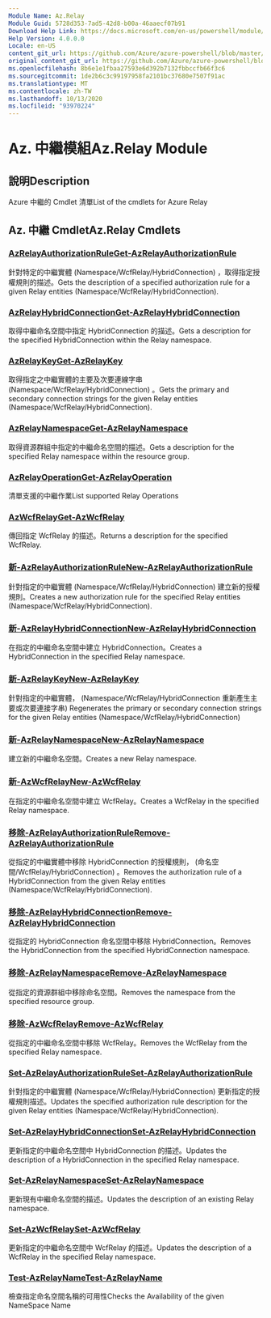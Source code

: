 ```yaml
---
Module Name: Az.Relay
Module Guid: 5728d353-7ad5-42d8-b00a-46aaecf07b91
Download Help Link: https://docs.microsoft.com/en-us/powershell/module/az.relay
Help Version: 4.0.0.0
Locale: en-US
content_git_url: https://github.com/Azure/azure-powershell/blob/master/src/Relay/Relay/help/Az.Relay.md
original_content_git_url: https://github.com/Azure/azure-powershell/blob/master/src/Relay/Relay/help/Az.Relay.md
ms.openlocfilehash: 8b6e1e1fbaa27593e6d392b7132fbbccfb66f3c6
ms.sourcegitcommit: 1de2b6c3c99197958fa2101bc37680e7507f91ac
ms.translationtype: MT
ms.contentlocale: zh-TW
ms.lasthandoff: 10/13/2020
ms.locfileid: "93970224"
---
```

# <span data-ttu-id="cf47c-101">Az. 中繼模組</span><span class="sxs-lookup"><span data-stu-id="cf47c-101">Az.Relay Module</span></span>
## <span data-ttu-id="cf47c-102">說明</span><span class="sxs-lookup"><span data-stu-id="cf47c-102">Description</span></span>
<span data-ttu-id="cf47c-103">Azure 中繼的 Cmdlet 清單</span><span class="sxs-lookup"><span data-stu-id="cf47c-103">List of the cmdlets for Azure Relay</span></span>

## <span data-ttu-id="cf47c-104">Az. 中繼 Cmdlet</span><span class="sxs-lookup"><span data-stu-id="cf47c-104">Az.Relay Cmdlets</span></span>
### [<span data-ttu-id="cf47c-105">AzRelayAuthorizationRule</span><span class="sxs-lookup"><span data-stu-id="cf47c-105">Get-AzRelayAuthorizationRule</span></span>](Get-AzRelayAuthorizationRule.md)
<span data-ttu-id="cf47c-106">針對特定的中繼實體 (Namespace/WcfRelay/HybridConnection) ，取得指定授權規則的描述。</span><span class="sxs-lookup"><span data-stu-id="cf47c-106">Gets the description of a specified authorization rule for a given Relay entities (Namespace/WcfRelay/HybridConnection).</span></span>

### [<span data-ttu-id="cf47c-107">AzRelayHybridConnection</span><span class="sxs-lookup"><span data-stu-id="cf47c-107">Get-AzRelayHybridConnection</span></span>](Get-AzRelayHybridConnection.md)
<span data-ttu-id="cf47c-108">取得中繼命名空間中指定 HybridConnection 的描述。</span><span class="sxs-lookup"><span data-stu-id="cf47c-108">Gets a description for the specified HybridConnection within the Relay namespace.</span></span>

### [<span data-ttu-id="cf47c-109">AzRelayKey</span><span class="sxs-lookup"><span data-stu-id="cf47c-109">Get-AzRelayKey</span></span>](Get-AzRelayKey.md)
<span data-ttu-id="cf47c-110">取得指定之中繼實體的主要及次要連線字串 (Namespace/WcfRelay/HybridConnection) 。</span><span class="sxs-lookup"><span data-stu-id="cf47c-110">Gets the primary and secondary connection strings for the given Relay entities (Namespace/WcfRelay/HybridConnection).</span></span>

### [<span data-ttu-id="cf47c-111">AzRelayNamespace</span><span class="sxs-lookup"><span data-stu-id="cf47c-111">Get-AzRelayNamespace</span></span>](Get-AzRelayNamespace.md)
<span data-ttu-id="cf47c-112">取得資源群組中指定的中繼命名空間的描述。</span><span class="sxs-lookup"><span data-stu-id="cf47c-112">Gets a description for the specified Relay namespace within the resource group.</span></span>

### [<span data-ttu-id="cf47c-113">AzRelayOperation</span><span class="sxs-lookup"><span data-stu-id="cf47c-113">Get-AzRelayOperation</span></span>](Get-AzRelayOperation.md)
<span data-ttu-id="cf47c-114">清單支援的中繼作業</span><span class="sxs-lookup"><span data-stu-id="cf47c-114">List supported Relay Operations</span></span>

### [<span data-ttu-id="cf47c-115">AzWcfRelay</span><span class="sxs-lookup"><span data-stu-id="cf47c-115">Get-AzWcfRelay</span></span>](Get-AzWcfRelay.md)
<span data-ttu-id="cf47c-116">傳回指定 WcfRelay 的描述。</span><span class="sxs-lookup"><span data-stu-id="cf47c-116">Returns a description for the specified WcfRelay.</span></span>

### [<span data-ttu-id="cf47c-117">新-AzRelayAuthorizationRule</span><span class="sxs-lookup"><span data-stu-id="cf47c-117">New-AzRelayAuthorizationRule</span></span>](New-AzRelayAuthorizationRule.md)
<span data-ttu-id="cf47c-118">針對指定的中繼實體 (Namespace/WcfRelay/HybridConnection) 建立新的授權規則。</span><span class="sxs-lookup"><span data-stu-id="cf47c-118">Creates a new authorization rule for the specified Relay entities (Namespace/WcfRelay/HybridConnection).</span></span>

### [<span data-ttu-id="cf47c-119">新-AzRelayHybridConnection</span><span class="sxs-lookup"><span data-stu-id="cf47c-119">New-AzRelayHybridConnection</span></span>](New-AzRelayHybridConnection.md)
<span data-ttu-id="cf47c-120">在指定的中繼命名空間中建立 HybridConnection。</span><span class="sxs-lookup"><span data-stu-id="cf47c-120">Creates a HybridConnection in the specified Relay namespace.</span></span>

### [<span data-ttu-id="cf47c-121">新-AzRelayKey</span><span class="sxs-lookup"><span data-stu-id="cf47c-121">New-AzRelayKey</span></span>](New-AzRelayKey.md)
<span data-ttu-id="cf47c-122">針對指定的中繼實體， (Namespace/WcfRelay/HybridConnection 重新產生主要或次要連接字串) </span><span class="sxs-lookup"><span data-stu-id="cf47c-122">Regenerates the primary or secondary connection strings for the given Relay entities (Namespace/WcfRelay/HybridConnection)</span></span>

### [<span data-ttu-id="cf47c-123">新-AzRelayNamespace</span><span class="sxs-lookup"><span data-stu-id="cf47c-123">New-AzRelayNamespace</span></span>](New-AzRelayNamespace.md)
<span data-ttu-id="cf47c-124">建立新的中繼命名空間。</span><span class="sxs-lookup"><span data-stu-id="cf47c-124">Creates a new Relay namespace.</span></span>

### [<span data-ttu-id="cf47c-125">新-AzWcfRelay</span><span class="sxs-lookup"><span data-stu-id="cf47c-125">New-AzWcfRelay</span></span>](New-AzWcfRelay.md)
<span data-ttu-id="cf47c-126">在指定的中繼命名空間中建立 WcfRelay。</span><span class="sxs-lookup"><span data-stu-id="cf47c-126">Creates a WcfRelay in the specified Relay namespace.</span></span>

### [<span data-ttu-id="cf47c-127">移除-AzRelayAuthorizationRule</span><span class="sxs-lookup"><span data-stu-id="cf47c-127">Remove-AzRelayAuthorizationRule</span></span>](Remove-AzRelayAuthorizationRule.md)
<span data-ttu-id="cf47c-128">從指定的中繼實體中移除 HybridConnection 的授權規則， (命名空間/WcfRelay/HybridConnection) 。</span><span class="sxs-lookup"><span data-stu-id="cf47c-128">Removes the authorization rule of a HybridConnection from the given Relay entities (Namespace/WcfRelay/HybridConnection).</span></span>

### [<span data-ttu-id="cf47c-129">移除-AzRelayHybridConnection</span><span class="sxs-lookup"><span data-stu-id="cf47c-129">Remove-AzRelayHybridConnection</span></span>](Remove-AzRelayHybridConnection.md)
<span data-ttu-id="cf47c-130">從指定的 HybridConnection 命名空間中移除 HybridConnection。</span><span class="sxs-lookup"><span data-stu-id="cf47c-130">Removes the HybridConnection from the specified HybridConnection namespace.</span></span>

### [<span data-ttu-id="cf47c-131">移除-AzRelayNamespace</span><span class="sxs-lookup"><span data-stu-id="cf47c-131">Remove-AzRelayNamespace</span></span>](Remove-AzRelayNamespace.md)
<span data-ttu-id="cf47c-132">從指定的資源群組中移除命名空間。</span><span class="sxs-lookup"><span data-stu-id="cf47c-132">Removes the namespace from the specified resource group.</span></span> 

### [<span data-ttu-id="cf47c-133">移除-AzWcfRelay</span><span class="sxs-lookup"><span data-stu-id="cf47c-133">Remove-AzWcfRelay</span></span>](Remove-AzWcfRelay.md)
<span data-ttu-id="cf47c-134">從指定的中繼命名空間中移除 WcfRelay。</span><span class="sxs-lookup"><span data-stu-id="cf47c-134">Removes the WcfRelay from the specified Relay namespace.</span></span>

### [<span data-ttu-id="cf47c-135">Set-AzRelayAuthorizationRule</span><span class="sxs-lookup"><span data-stu-id="cf47c-135">Set-AzRelayAuthorizationRule</span></span>](Set-AzRelayAuthorizationRule.md)
<span data-ttu-id="cf47c-136">針對指定的中繼實體 (Namespace/WcfRelay/HybridConnection) 更新指定的授權規則描述。</span><span class="sxs-lookup"><span data-stu-id="cf47c-136">Updates the specified authorization rule description for the given Relay entities (Namespace/WcfRelay/HybridConnection).</span></span>

### [<span data-ttu-id="cf47c-137">Set-AzRelayHybridConnection</span><span class="sxs-lookup"><span data-stu-id="cf47c-137">Set-AzRelayHybridConnection</span></span>](Set-AzRelayHybridConnection.md)
<span data-ttu-id="cf47c-138">更新指定的中繼命名空間中 HybridConnection 的描述。</span><span class="sxs-lookup"><span data-stu-id="cf47c-138">Updates the description of a HybridConnection in the specified Relay namespace.</span></span>

### [<span data-ttu-id="cf47c-139">Set-AzRelayNamespace</span><span class="sxs-lookup"><span data-stu-id="cf47c-139">Set-AzRelayNamespace</span></span>](Set-AzRelayNamespace.md)
<span data-ttu-id="cf47c-140">更新現有中繼命名空間的描述。</span><span class="sxs-lookup"><span data-stu-id="cf47c-140">Updates the description of an existing Relay namespace.</span></span>

### [<span data-ttu-id="cf47c-141">Set-AzWcfRelay</span><span class="sxs-lookup"><span data-stu-id="cf47c-141">Set-AzWcfRelay</span></span>](Set-AzWcfRelay.md)
<span data-ttu-id="cf47c-142">更新指定的中繼命名空間中 WcfRelay 的描述。</span><span class="sxs-lookup"><span data-stu-id="cf47c-142">Updates the description of a WcfRelay in the specified Relay namespace.</span></span>

### [<span data-ttu-id="cf47c-143">Test-AzRelayName</span><span class="sxs-lookup"><span data-stu-id="cf47c-143">Test-AzRelayName</span></span>](Test-AzRelayName.md)
<span data-ttu-id="cf47c-144">檢查指定命名空間名稱的可用性</span><span class="sxs-lookup"><span data-stu-id="cf47c-144">Checks the Availability of the given NameSpace Name</span></span>

